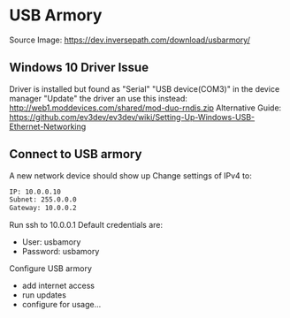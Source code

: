 # USB Armory

Source Image: <https://dev.inversepath.com/download/usbarmory/>

## Windows 10 Driver Issue

Driver is installed but found as "Serial" "USB device(COM3)" in the device manager
"Update" the driver an use this instead: <http://web1.moddevices.com/shared/mod-duo-rndis.zip>
Alternative Guide: <https://github.com/ev3dev/ev3dev/wiki/Setting-Up-Windows-USB-Ethernet-Networking>

## Connect to USB armory

A new network device should show up
Change settings of IPv4 to:

``` sh
IP: 10.0.0.10
Subnet: 255.0.0.0
Gateway: 10.0.0.2
```

Run ssh to 10.0.0.1
Default credentials are:

- User: usbamory
- Password: usbamory

Configure USB armory

- add internet access
- run updates
- configure for usage...
